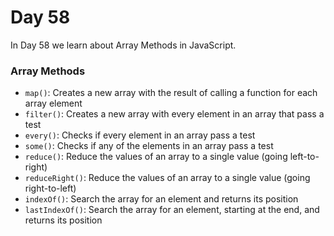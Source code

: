 # Day 58
In Day 58 we learn about  Array  Methods in JavaScript.

### Array  Methods
* ```map()```: Creates a new array with the result of calling a function for each array element
* ```filter()```: Creates a new array with every element in an array that pass a test
* ```every()```: Checks if every element in an array pass a test
* ```some()```: Checks if any of the elements in an array pass a test
* ```reduce()```: Reduce the values of an array to a single value (going left-to-right)
* ```reduceRight()```: Reduce the values of an array to a single value (going right-to-left)
* ```indexOf()```: Search the array for an element and returns its position
* ```lastIndexOf()```: Search the array for an element, starting at the end, and returns its position
